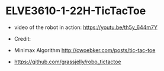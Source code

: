# ELVE3610-1-22H-TicTacToe
- video of the robot in action: https://youtu.be/th5y_644m7Y

- Credit:
- Minimax Algorithm http://cwoebker.com/posts/tic-tac-toe
- https://github.com/grassjelly/robo_tictactoe
